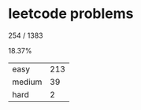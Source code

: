 # leetcode problems

254 / 1383

18.37%

|        |     |
| ------ | --- |
| easy   | 213  |
| medium | 39   |
| hard   | 2   |


